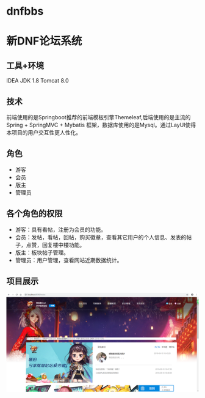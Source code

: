 # dnfbbs
新DNF论坛系统
===
## 工具+环境
IDEA
JDK 1.8
Tomcat 8.0
## 技术
前端使用的是Springboot推荐的前端模板引擎Themeleaf,后端使用的是主流的Spring + SpringMVC + Mybatis 框架，数据库使用的是Mysql。通过LayUI使得本项目的用户交互性更人性化。
## 角色
* 游客
* 会员
* 版主
* 管理员
## 各个角色的权限
* 游客：具有看帖，注册为会员的功能。
* 会员：发帖，看帖，回帖，购买徽章，查看其它用户的个人信息、发表的帖子，点赞，回复楼中楼功能。
* 版主：板块帖子管理。
* 管理员：用户管理，查看网站近期数据统计。
## 项目展示
![](https://github.com/cairenhao1314/new_dnfbbs/blob/master/show_img/index.png)  
